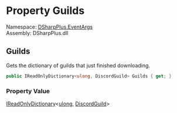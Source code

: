 # Property Guilds

Namespace: [DSharpPlus.EventArgs](DSharpPlus.EventArgs.md)  
Assembly: DSharpPlus.dll

## <a id="DSharpPlus_EventArgs_GuildDownloadCompletedEventArgs_Guilds"></a>Guilds

Gets the dictionary of guilds that just finished downloading.

```csharp
public IReadOnlyDictionary<ulong, DiscordGuild> Guilds { get; }
```

### Property Value

[IReadOnlyDictionary](https://learn.microsoft.com/dotnet/api/system.collections.generic.ireadonlydictionary\-2)<[ulong](https://learn.microsoft.com/dotnet/api/system.uint64), [DiscordGuild](DSharpPlus.Entities.DiscordGuild.md)\>

